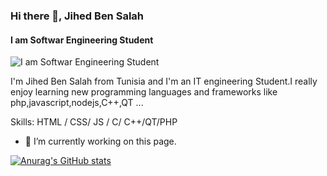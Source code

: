 ### Hi there 👋, Jihed Ben Salah
#### I am Softwar Engineering Student
![I am Softwar Engineering Student](https://static9.depositphotos.com/1000423/1118/i/600/depositphotos_11185941-stock-photo-technology-in-business.jpg)

I'm Jihed Ben Salah from Tunisia and I'm an IT engineering Student.I really enjoy learning new programming languages and frameworks like php,javascript,nodejs,C++,QT ...

Skills: HTML / CSS/ JS / C/ C++/QT/PHP

- 🔭 I’m currently working on this page. 







[![Anurag's GitHub stats](https://github-readme-stats.vercel.app/api?username=Jihed)](https://github.com/anuraghazra/github-readme-stats)
